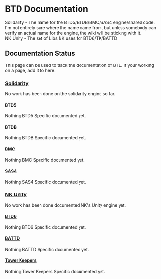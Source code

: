 # BTD Documentation

Solidarity - The name for the BTD5/BTDB/BMC/SAS4 engine/shared code. I'm not entirely sure where the name came from, but unless somebody can verify an actual name for the engine, the wiki will be sticking with it.  
NK Unity - The set of Libs NK uses for BTD6/TK/BATTD

## Documentation Status

This page can be used to track the documentation of BTD. If your working on a page, add it to here.

### [Solidarity](Solidarity/index.md)

No work has been done on the solidarity engine so far.

#### [BTD5](Solidarity/btd5/index.md)

Nothing BTD5 Specific documented yet.

#### [BTDB](Solidarity/btdb/index.md)

Nothing BTDB Specific documented yet.

#### [BMC](Solidarity/bmc/index.md)

Nothing BMC Specific documented yet.

#### [SAS4](Solidarity/sas4/index.md)

Nothing SAS4 Specific documented yet.

### [NK Unity](NK-Unity/index.md)

No work has been done documented NK's Unity engine yet.

#### [BTD6](NK-Unity/btd6/index.md)

Nothing BTD6 Specific documented yet.

#### [BATTD](NK-Unity/battd/index.md)

Nothing BATTD Specific documented yet.

#### [Tower Keepers](NK-Unity/tk/index.md)

Nothing Tower Keepers Specific documented yet.
